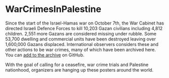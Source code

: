 # WarCrimesInPalestine

Since the start of the Israel-Hamas war on October 7th, the War Cabinet has directed Israeli Defence Forces to kill 10,203 Gazan civilians including 4,812 children. 2,551 more Gazans are considered missing under rubble. Some 53,700 dwelling and commercial units have been destroyed leaving over 1,600,000 Gazans displaced. International observers considers these and other actions to be war crimes, many of which have been archived here. You can [add to the archive](https://github.com/warcrimesinpalestine/warcrimesinpalestine.github.io/issues/new/choose) on GitHub.

With the goal of calling for a ceasefire, war crime trials and Palestine nationhood, organizers are hanging up these posters around the world.
